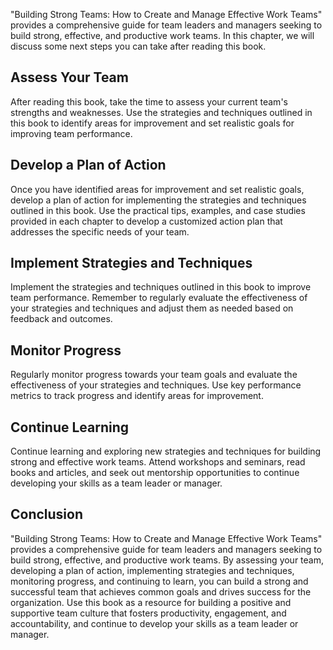 
"Building Strong Teams: How to Create and Manage Effective Work Teams" provides a comprehensive guide for team leaders and managers seeking to build strong, effective, and productive work teams. In this chapter, we will discuss some next steps you can take after reading this book.

Assess Your Team
----------------

After reading this book, take the time to assess your current team's strengths and weaknesses. Use the strategies and techniques outlined in this book to identify areas for improvement and set realistic goals for improving team performance.

Develop a Plan of Action
------------------------

Once you have identified areas for improvement and set realistic goals, develop a plan of action for implementing the strategies and techniques outlined in this book. Use the practical tips, examples, and case studies provided in each chapter to develop a customized action plan that addresses the specific needs of your team.

Implement Strategies and Techniques
-----------------------------------

Implement the strategies and techniques outlined in this book to improve team performance. Remember to regularly evaluate the effectiveness of your strategies and techniques and adjust them as needed based on feedback and outcomes.

Monitor Progress
----------------

Regularly monitor progress towards your team goals and evaluate the effectiveness of your strategies and techniques. Use key performance metrics to track progress and identify areas for improvement.

Continue Learning
-----------------

Continue learning and exploring new strategies and techniques for building strong and effective work teams. Attend workshops and seminars, read books and articles, and seek out mentorship opportunities to continue developing your skills as a team leader or manager.

Conclusion
----------

"Building Strong Teams: How to Create and Manage Effective Work Teams" provides a comprehensive guide for team leaders and managers seeking to build strong, effective, and productive work teams. By assessing your team, developing a plan of action, implementing strategies and techniques, monitoring progress, and continuing to learn, you can build a strong and successful team that achieves common goals and drives success for the organization. Use this book as a resource for building a positive and supportive team culture that fosters productivity, engagement, and accountability, and continue to develop your skills as a team leader or manager.
